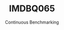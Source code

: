---
layout: default
title: IMDBQ065
subtitle: Continuous Benchmarking
selected: IMDB
expanded: Benchmarking
benchmark: /individual_results/IMDBQ065.html
---